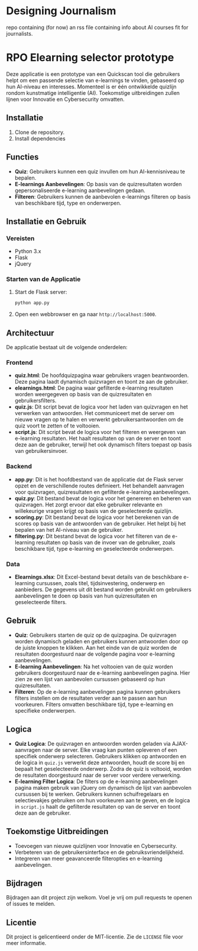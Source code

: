 # Designing Journalism

repo containing (for now) an rss file containing info about AI courses fit for journalists. 

# RPO Elearning selector prototype

Deze applicatie is een prototype van een Quickscan tool die gebruikers helpt om een passende selectie van e-learnings te vinden, gebaseerd op hun AI-niveau en interesses. Momenteel is er één ontwikkelde quizlijn rondom kunstmatige intelligentie (AI). Toekomstige uitbreidingen zullen lijnen voor Innovatie en Cybersecurity omvatten.

## Installatie

1. Clone de repository.
2. Install dependencies


## Functies

- **Quiz**: Gebruikers kunnen een quiz invullen om hun AI-kennisniveau te bepalen.
- **E-learnings Aanbevelingen**: Op basis van de quizresultaten worden gepersonaliseerde e-learning aanbevelingen gedaan.
- **Filteren**: Gebruikers kunnen de aanbevolen e-learnings filteren op basis van beschikbare tijd, type en onderwerpen.

## Installatie en Gebruik

### Vereisten

- Python 3.x
- Flask
- jQuery

### Starten van de Applicatie

1. Start de Flask server:
    ```sh
    python app.py
    ```

2. Open een webbrowser en ga naar `http://localhost:5000`.

## Architectuur

De applicatie bestaat uit de volgende onderdelen:

### Frontend

- **quiz.html**: De hoofdquizpagina waar gebruikers vragen beantwoorden. Deze pagina laadt dynamisch quizvragen en toont ze aan de gebruiker.
- **elearnings.html**: De pagina waar gefilterde e-learning resultaten worden weergegeven op basis van de quizresultaten en gebruikersfilters.
- **quiz.js**: Dit script bevat de logica voor het laden van quizvragen en het verwerken van antwoorden. Het communiceert met de server om nieuwe vragen op te halen en verwerkt gebruikersantwoorden om de quiz voort te zetten of te voltooien.
- **script.js**: Dit script bevat de logica voor het filteren en weergeven van e-learning resultaten. Het haalt resultaten op van de server en toont deze aan de gebruiker, terwijl het ook dynamisch filters toepast op basis van gebruikersinvoer.

### Backend

- **app.py**: Dit is het hoofdbestand van de applicatie dat de Flask server opzet en de verschillende routes definieert. Het behandelt aanvragen voor quizvragen, quizresultaten en gefilterde e-learning aanbevelingen.
- **quiz.py**: Dit bestand bevat de logica voor het genereren en beheren van quizvragen. Het zorgt ervoor dat elke gebruiker relevante en willekeurige vragen krijgt op basis van de geselecteerde quizlijn.
- **scoring.py**: Dit bestand bevat de logica voor het berekenen van de scores op basis van de antwoorden van de gebruiker. Het helpt bij het bepalen van het AI-niveau van de gebruiker.
- **filtering.py**: Dit bestand bevat de logica voor het filteren van de e-learning resultaten op basis van de invoer van de gebruiker, zoals beschikbare tijd, type e-learning en geselecteerde onderwerpen.

### Data

- **Elearnings.xlsx**: Dit Excel-bestand bevat details van de beschikbare e-learning cursussen, zoals titel, tijdsinvestering, onderwerp en aanbieders. De gegevens uit dit bestand worden gebruikt om gebruikers aanbevelingen te doen op basis van hun quizresultaten en geselecteerde filters.

## Gebruik

- **Quiz**: Gebruikers starten de quiz op de quizpagina. De quizvragen worden dynamisch geladen en gebruikers kunnen antwoorden door op de juiste knoppen te klikken. Aan het einde van de quiz worden de resultaten doorgestuurd naar de volgende pagina voor e-learning aanbevelingen.
- **E-learning Aanbevelingen**: Na het voltooien van de quiz worden gebruikers doorgestuurd naar de e-learning aanbevelingen pagina. Hier zien ze een lijst van aanbevolen cursussen gebaseerd op hun quizresultaten.
- **Filteren**: Op de e-learning aanbevelingen pagina kunnen gebruikers filters instellen om de resultaten verder aan te passen aan hun voorkeuren. Filters omvatten beschikbare tijd, type e-learning en specifieke onderwerpen.

## Logica

- **Quiz Logica**: De quizvragen en antwoorden worden geladen via AJAX-aanvragen naar de server. Elke vraag kan punten opleveren of een specifiek onderwerp selecteren. Gebruikers klikken op antwoorden en de logica in `quiz.js` verwerkt deze antwoorden, houdt de score bij en bepaalt het geselecteerde onderwerp. Zodra de quiz is voltooid, worden de resultaten doorgestuurd naar de server voor verdere verwerking.
- **E-learning Filter Logica**: De filters op de e-learning aanbevelingen pagina maken gebruik van jQuery om dynamisch de lijst van aanbevolen cursussen bij te werken. Gebruikers kunnen schuifregelaars en selectievakjes gebruiken om hun voorkeuren aan te geven, en de logica in `script.js` haalt de gefilterde resultaten op van de server en toont deze aan de gebruiker.

## Toekomstige Uitbreidingen

- Toevoegen van nieuwe quizlijnen voor Innovatie en Cybersecurity.
- Verbeteren van de gebruikersinterface en de gebruiksvriendelijkheid.
- Integreren van meer geavanceerde filteropties en e-learning aanbevelingen.

## Bijdragen

Bijdragen aan dit project zijn welkom. Voel je vrij om pull requests te openen of issues te melden.

## Licentie

Dit project is gelicentieerd onder de MIT-licentie. Zie de `LICENSE` file voor meer informatie.

